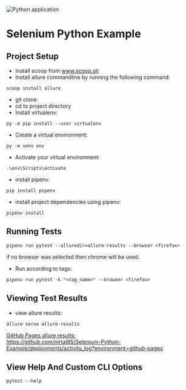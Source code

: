 ![Python application](https://github.com/nirtal85/Selenium-Python-Example/workflows/Python%20application/badge.svg)

# Selenium Python Example

## Project Setup

* Install scoop from www.scoop.sh
* Install allure commandline by running the following command:

```
scoop install allure
```

* git clone
* cd to project directory
* Install virtualenv:

```
py -m pip install --user virtualenv
```

* Create a virtual environment:

```
py -m venv env
```

* Activate your virtual environment:

```
.\env\Scripts\activate
```

* install pipenv:

```
pip install pipenv
```

* install project dependencies using pipenv:

```
pipenv install
```

## Running Tests

```
pipenv run pytest --alluredir=allure-results --browser <firefox>
```

if no browser was selected then chrome will be used.

* Run according to tags:

```
pipenv run pytest -k "<tag_name>" --browser <firefox>
```

## Viewing Test Results

* view allure results:

```
allure serve allure-results
```

<ins>GitHub Pages allure results:</ins><br/>
https://github.com/nirtal85/Selenium-Python-Example/deployments/activity_log?environment=github-pages

## View Help And Custom CLI Options

```
pytest --help
```

